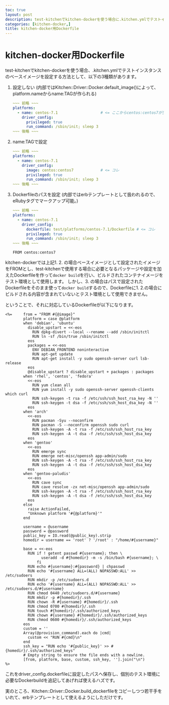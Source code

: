 ```yaml
---
toc: true
layout: post
description: test-kitchenでkitchen-dockerを使う場合に.kitchen.ymlでテストインスタンスのベースイメージを設定する方法
categories: [kitchen-docker,]
title: kitchen-docker用Dockerfile
---
```


# kitchen-docker用Dockerfile

test-kitchenでkitchen-dockerを使う場合、.kitchen.ymlでテストインスタンスのベースイメージを設定する方法として、以下の3種類があります。

1. 設定しない
    (内部ではKitchen::Driver::Docker.default_image()によって、platform.nameからname:TAGが作られる)

    ```yaml:.kitchen.yml
    ~~~ 前略 ~~~    
    platforms:
      - name: centos-7.1                   # <= ここからcentos:centos7が生成される
        driver_config:
          privileged: true
          run_command: /sbin/init; sleep 3
    ~~~ 後略 ~~~
    ```

2. name:TAGで設定

    ```yaml:.kitchen.yml
    ~~~ 前略 ~~~    
    platforms:
      - name: centos-7.1
        driver_config:
          image: centos:centos7            # <= コレ
          privileged: true
          run_command: /sbin/init; sleep 3
    ~~~ 後略 ~~~
    ```

3. Dockerfileのパスを設定
    (内部ではerbテンプレートとして扱われるので、eRubyタグでマークアップ可能。)

    ```yaml:.kitchen.yml
    ~~~ 前略 ~~~
    platforms:
      - name: centos-7.1
        driver_config:
          dockerfile: test/platforms/centos-7.1/Dockerfile # <= コレ
          privileged: true
          run_command: /sbin/init; sleep 3
    ~~~ 後略 ~~~
    ```    

    ```:test/platforms/centos-7.1/Dockerfile
    FROM centos:centos7
    ```


kitchen-dockerでは上記1. 2. の場合ベースイメージとして設定されたイメージをFROMとし、test-kitchenで使用する場合に必要となるパッケージや設定を加えたDockerfileを作って`docker build`を行い、ビルドされたコンテナイメージをテスト環境として使用します。
しかし、3. の場合はパスで設定されたDockerfileをそのまま使って`docker build`するので、Dockerfileに1. 2.の場合にビルドされる内容が含まれていないとテスト環境として使用できません。

ということで、それに対応しているDockerfileが以下になります。

```:Dockerfile
<%=     from = "FROM #{@image}"
        platform = case @platform
        when 'debian', 'ubuntu'
          disable_upstart = <<-eos
            RUN dpkg-divert --local --rename --add /sbin/initctl
            RUN ln -sf /bin/true /sbin/initctl
          eos
          packages = <<-eos
            ENV DEBIAN_FRONTEND noninteractive
            RUN apt-get update
            RUN apt-get install -y sudo openssh-server curl lsb-release
          eos
          @disable_upstart ? disable_upstart + packages : packages
        when 'rhel', 'centos', 'fedora'
          <<-eos
            RUN yum clean all
            RUN yum install -y sudo openssh-server openssh-clients which curl
            RUN ssh-keygen -t rsa -f /etc/ssh/ssh_host_rsa_key -N ''
            RUN ssh-keygen -t dsa -f /etc/ssh/ssh_host_dsa_key -N ''
          eos
        when 'arch'
          <<-eos
            RUN pacman -Syu --noconfirm
            RUN pacman -S --noconfirm openssh sudo curl
            RUN ssh-keygen -A -t rsa -f /etc/ssh/ssh_host_rsa_key
            RUN ssh-keygen -A -t dsa -f /etc/ssh/ssh_host_dsa_key
          eos
        when 'gentoo'
          <<-eos
            RUN emerge sync
            RUN emerge net-misc/openssh app-admin/sudo
            RUN ssh-keygen -A -t rsa -f /etc/ssh/ssh_host_rsa_key
            RUN ssh-keygen -A -t dsa -f /etc/ssh/ssh_host_dsa_key
          eos
        when 'gentoo-paludis'
          <<-eos
            RUN cave sync
            RUN cave resolve -zx net-misc/openssh app-admin/sudo
            RUN ssh-keygen -A -t rsa -f /etc/ssh/ssh_host_rsa_key
            RUN ssh-keygen -A -t dsa -f /etc/ssh/ssh_host_dsa_key
          eos
        else
          raise ActionFailed,
          "Unknown platform '#{@platform}'"
        end

        username = @username
        password = @password
        public_key = IO.read(@public_key).strip
        homedir = username == 'root' ? '/root' : "/home/#{username}"

        base = <<-eos
          RUN if ! getent passwd #{username}; then \
                useradd -d #{homedir} -m -s /bin/bash #{username}; \
              fi
          RUN echo #{username}:#{password} | chpasswd
          RUN echo '#{username} ALL=(ALL) NOPASSWD:ALL' >> /etc/sudoers
          RUN mkdir -p /etc/sudoers.d
          RUN echo '#{username} ALL=(ALL) NOPASSWD:ALL' >> /etc/sudoers.d/#{username}
          RUN chmod 0440 /etc/sudoers.d/#{username}
          RUN mkdir -p #{homedir}/.ssh
          RUN chown -R #{username} #{homedir}/.ssh
          RUN chmod 0700 #{homedir}/.ssh
          RUN touch #{homedir}/.ssh/authorized_keys
          RUN chown #{username} #{homedir}/.ssh/authorized_keys
          RUN chmod 0600 #{homedir}/.ssh/authorized_keys
        eos
        custom = ''
        Array(@provision_command).each do |cmd|
          custom << "RUN #{cmd}\n"
        end
        ssh_key = "RUN echo '#{public_key}' >> #{homedir}/.ssh/authorized_keys"
        # Empty string to ensure the file ends with a newline.
        [from, platform, base, custom, ssh_key, ''].join("\n")
%>

```

これをdriver_config.dockerfileに設定したパスへ保存し、個別のテスト環境に必要なDockerbuildを追記してあげれば使えるハズです。


実のところ、Kitchen::Driver::Docker.build_dockerfileをコピーしつつ若干手をいれて、erbテンプレートとして使えるようにしただけです。

